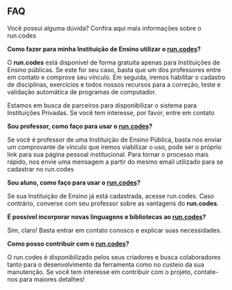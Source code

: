 ## FAQ

Você possui alguma dúvida? Confira aqui mais informações sobre o run.codes


**Como fazer para minha Instituição de Ensino utilizar o [run.codes](read.me)?**

O **run.codes** está disponível de forma gratuita apenas para Instituições de Ensino públicas. Se este for seu caso, basta que um dos professores entre em contato e comprove seu vínculo. Em seguida, iremos habilitar o cadastro de disciplinas, exercícios e todos nossos recursos para a correção, teste e validação automática de programas de computador.

Estamos em busca de parceiros para disponibilizar o sistema para Instituições Privadas. Se você tem interesse, por favor, entre em contato

**Sou professor, como faço para usar o [run.codes](read.me)?**

Se você é professor de uma Instituição de Ensino Pública, basta nos enviar um comprovante de vínculo que iremos viabilizar o uso, pode ser o próprio link para sua página pessoal institucional. Para tornar o processo mais rápido, nos envie uma mensagem a partir do mesmo email utilizado para se cadastrar no run.codes

**Sou aluno, como faço para usar o [run.codes](read.me)?**

Se sua Instituição de Ensino já está cadastrada, acesse run.codes. Caso contrário, converse com seu professor sobre as vantagens do **run.codes**.

**É possível incorporar novas linguagens e bibliotecas ao [run.codes](read.me)?**

Sim, claro! Basta entrar em contato conosco e explicar suas necessidades.

**Como posso contribuir com o [run.codes](read.me)?**

O run.codes é disponibilizado pelos seus criadores e busca colaboradores tanto para o desenvolvimento da ferramenta como no custeio da sua manutenção. Se você tem interesse em contribuir com o projeto, contate-nos para maiores detalhes!
